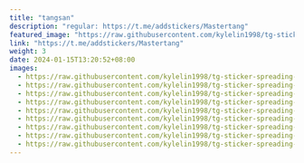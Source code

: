 ```yaml
---
title: "tangsan"
description: "regular: https://t.me/addstickers/Mastertang"
featured_image: "https://raw.githubusercontent.com/kylelin1998/tg-sticker-spreading-worldwide-images/main/img/05091c28-1feb-49e0-ab54-11b4863aaf40.jpg"
link: "https://t.me/addstickers/Mastertang"
weight: 3
date: 2024-01-15T13:20:52+08:00
images:
  - https://raw.githubusercontent.com/kylelin1998/tg-sticker-spreading-worldwide-images/main/img/05091c28-1feb-49e0-ab54-11b4863aaf40.jpg
  - https://raw.githubusercontent.com/kylelin1998/tg-sticker-spreading-worldwide-images/main/img/9f51d4dc-f767-4c1f-a2e4-61f172b8df64.jpg
  - https://raw.githubusercontent.com/kylelin1998/tg-sticker-spreading-worldwide-images/main/img/77d4df0c-7af5-48be-862c-626f6f530356.jpg
  - https://raw.githubusercontent.com/kylelin1998/tg-sticker-spreading-worldwide-images/main/img/8c776c8d-b4c9-4152-a2f8-a988e2851d4b.jpg
  - https://raw.githubusercontent.com/kylelin1998/tg-sticker-spreading-worldwide-images/main/img/efbaa884-4efa-4cbb-a591-8bd1bbc296a8.jpg
  - https://raw.githubusercontent.com/kylelin1998/tg-sticker-spreading-worldwide-images/main/img/13f8557b-eb0c-4583-9c52-a42b1067a9af.jpg
  - https://raw.githubusercontent.com/kylelin1998/tg-sticker-spreading-worldwide-images/main/img/65b97171-344f-43b4-af32-ade1587f36fd.jpg
  - https://raw.githubusercontent.com/kylelin1998/tg-sticker-spreading-worldwide-images/main/img/81641ec0-9736-424d-96a5-a88abed778e0.jpg
  - https://raw.githubusercontent.com/kylelin1998/tg-sticker-spreading-worldwide-images/main/img/d7ae56fc-2d3f-4975-b418-7aa5ad871458.jpg
---
```

